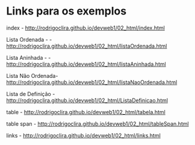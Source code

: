 # Links para os exemplos


index - http://rodrigoclira.github.io/devweb1/02_html/index.html

Lista Ordenada - - http://rodrigoclira.github.io/devweb1/02_html/listaOrdenada.html

Lista Aninhada - - http://rodrigoclira.github.io/devweb1/02_html/listaAninhada.html

Lista Não Ordenada- http://rodrigoclira.github.io/devweb1/02_html/listaNaoOrdenada.html

Lista de Definição - http://rodrigoclira.github.io/devweb1/02_html/ListaDefinicao.html

table - http://rodrigoclira.github.io/devweb1/02_html/tabela.html

table span - http://rodrigoclira.github.io/devweb1/02_html/tableSpan.html

links - http://rodrigoclira.github.io/devweb1/02_html/links.html
